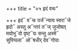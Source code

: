 +++
title = "०५ इदं वचः"

+++
इदं᳓ व᳓चः पर्ज᳓न्याय स्वरा᳓जे  
हृदो᳓ अस्तु अ᳓न्तरं त᳓ज् जुजोषत्  
मयोभु᳓वो वृष्ट᳓यः सन्तु अस्मे᳓  
सुपिप्पला᳓ ओ᳓षधीर् देव᳓गोपाः